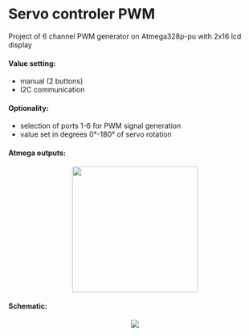 # Servo controler PWM

Project of 6 channel PWM generator on Atmega328p-pu with 2x16 lcd display

#### Value setting:
- manual (2 buttons) 
- I2C communication

#### Optionality:

- selection of ports 1-6 for PWM signal generation
- value set in degrees 0°-180° of servo rotation

#### Atmega outputs:
<p align="center">
  <img src="https://user-images.githubusercontent.com/64035334/177415453-028768e3-6a62-4fb3-acb5-83da4ea5b133.png" height = "250" />
</p>

#### Schematic:
<p align="center">
  <img src="https://user-images.githubusercontent.com/64035334/177413326-956a6e1d-d64c-422c-ac28-198a6ce9f48d.png" />
</p>





















